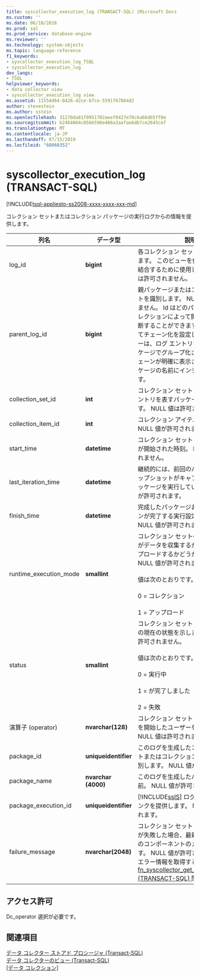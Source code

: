 ```yaml
---
title: syscollector_execution_log (TRANSACT-SQL) |Microsoft Docs
ms.custom: ''
ms.date: 06/10/2016
ms.prod: sql
ms.prod_service: database-engine
ms.reviewer: ''
ms.technology: system-objects
ms.topic: language-reference
f1_keywords:
- syscollector_execution_log_TSQL
- syscollector_execution_log
dev_langs:
- TSQL
helpviewer_keywords:
- data collector view
- syscollector_execution_log view
ms.assetid: 11554d64-0426-42ce-b7ce-5591f67864d2
author: stevestein
ms.author: sstein
ms.openlocfilehash: 31270da81f0951702aeef0427e70c6a66db5ff0e
ms.sourcegitcommit: b2464064c0566590e486a3aafae6d67ce2645cef
ms.translationtype: MT
ms.contentlocale: ja-JP
ms.lasthandoff: 07/15/2019
ms.locfileid: "68060352"
---
```

# <a name="syscollectorexecutionlog-transact-sql"></a>syscollector_execution_log (TRANSACT-SQL)
[!INCLUDE[tsql-appliesto-ss2008-xxxx-xxxx-xxx-md](../../includes/tsql-appliesto-ss2008-xxxx-xxxx-xxx-md.md)]

  コレクション セットまたはコレクション パッケージの実行ログからの情報を提供します。   
  
|列名|データ型|説明|  
|-----------------|---------------|-----------------|  
|log_id|**bigint**|各コレクション セットの実行を識別します。 このビューを他の詳細なログを結合するために使用します。 NULL 値は許可されません。|  
|parent_log_id|**bigint**|親パッケージまたはコレクション セットを識別します。 NULL 値は許可されません。 Id はどのパッケージがどのコレクションによって開始されたかを判断することができます、親子関係としてチェーン化を設定します。 このビューは、ログ エントリをその親と子リンケージでグループ化され、呼び出しチェーンが明確に表示されるよう、パッケージの名前にインデントを設定します。|  
|collection_set_id|**int**|コレクション セットまたはこのログ エントリを表すパッケージを識別します。 NULL 値は許可されません。|  
|collection_item_id|**int**|コレクション アイテムを識別します。 NULL 値が許可されます。|  
|start_time|**datetime**|コレクション セットまたはパッケージが開始された時刻。 NULL 値は許可されません。|  
|last_iteration_time|**datetime**|継続的には、前回のパッケージにスナップショットがキャプチャされる、パッケージを実行しています。 NULL 値が許可されます。|  
|finish_time|**datetime**|完成したパッケージおよびコレクションが完了する実行設定の時間です。 NULL 値が許可されます。|  
|runtime_execution_mode|**smallint**|コレクション セットのアクティビティがデータを収集するか、データをアップロードするかどうかを示します。 NULL 値が許可されます。<br /><br /> 値は次のとおりです。<br /><br /> 0 = コレクション<br /><br /> 1 = アップロード|  
|status|**smallint**|コレクション セットまたはパッケージの現在の状態を示します。 NULL 値は許可されません。<br /><br /> 値は次のとおりです。<br /><br /> 0 = 実行中<br /><br /> 1 = が完了しました<br /><br /> 2 = 失敗|  
|演算子 (operator)|**nvarchar(128)**|コレクション セットまたはパッケージを開始したユーザーを識別します。 NULL 値は許可されません。|  
|package_id|**uniqueidentifier**|このログを生成したコレクション セットまたはコレクション パッケージを識別します。 NULL 値が許可されます。|  
|package_name|**nvarchar (4000)**|このログを生成したパッケージの名前。 NULL 値が許可されます。|  
|package_execution_id|**uniqueidentifier**|[!INCLUDE[ssIS](../../includes/ssis-md.md)] ログ テーブルへのリンクを提供します。 NULL 値が許可されます。|  
|failure_message|**nvarchar(2048)**|コレクション セットまたはパッケージが失敗した場合、最新のエラーは、そのコンポーネントのメッセージします。 NULL 値が許可されます。 詳細なエラー情報を取得する、 [fn_syscollector_get_execution_details &#40;TRANSACT-SQL&#41; ](../../relational-databases/system-functions/fn-syscollector-get-execution-details-transact-sql.md)関数。|  
  
## <a name="permissions"></a>アクセス許可  
 Dc_operator 選択が必要です。  
  
## <a name="see-also"></a>関連項目  
 [データ コレクター ストアド プロシージャ &#40;Transact-SQL&#41;](../../relational-databases/system-stored-procedures/data-collector-stored-procedures-transact-sql.md)   
 [データ コレクターのビュー &#40;Transact-SQL&#41;](../../relational-databases/system-catalog-views/data-collector-views-transact-sql.md)   
 [[データ コレクション]](../../relational-databases/data-collection/data-collection.md)  
  
  
